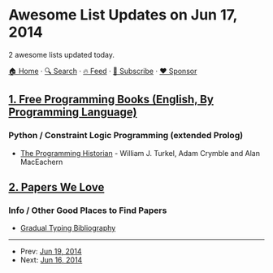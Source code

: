 # Awesome List Updates on Jun 17, 2014

2 awesome lists updated today.

[🏠 Home](/README.md) · [🔍 Search](https://www.trackawesomelist.com/search/) · [🔥 Feed](https://www.trackawesomelist.com/rss.xml) · [📮 Subscribe](https://trackawesomelist.us17.list-manage.com/subscribe?u=d2f0117aa829c83a63ec63c2f&id=36a103854c) · [❤️  Sponsor](https://github.com/sponsors/theowenyoung)



## [1. Free Programming Books (English, By Programming Language)](/content/EbookFoundation/free-programming-books/README.md)

### Python / Constraint Logic Programming (extended Prolog)

*   [The Programming Historian](http://niche-canada.org/research/niche-digital-infrastructure-project/the-programming-historian/) - William J. Turkel, Adam Crymble and Alan MacEachern

## [2. Papers We Love](/content/papers-we-love/papers-we-love/README.md)

### Info / Other Good Places to Find Papers

*   [Gradual Typing Bibliography](http://samth.github.io/gradual-typing-bib/)

---

- Prev: [Jun 19, 2014](/content/2014/06/19/README.md)
- Next: [Jun 16, 2014](/content/2014/06/16/README.md)